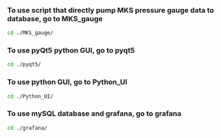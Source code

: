 ### To use script that directly pump MKS pressure gauge data to database, go to MKS_gauge
```bash
cd ./MKS_gauge/
```

### To use pyQt5 python GUI, go to pyqt5
```bash
cd ./pyqt5/
```

### To use python GUI, go to Python_UI
```bash
cd ./Python_UI/
```

### To use mySQL database and grafana, go to grafana
```bash
cd ./grafana/
```
